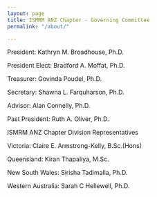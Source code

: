 ```yaml
---
layout: page
title: ISMRM ANZ Chapter - Governing Committee
permalink: "/about/"

---
```


President: Kathryn M. Broadhouse, Ph.D.

President Elect: Bradford A. Moffat, Ph.D.

Treasurer: Govinda Poudel, Ph.D.

Secretary: Shawna L. Farquharson, Ph.D.

Advisor: Alan Connelly, Ph.D.

Past President: Ruth A. Oliver, Ph.D.




ISMRM ANZ Chapter
Division Representatives

Victoria: Claire E. Armstrong-Kelly, B.Sc.(Hons)

Queensland: Kiran Thapaliya, M.Sc.

New South Wales: Sirisha Tadimalla, Ph.D.

Western Australia: Sarah C Hellewell, Ph.D.
